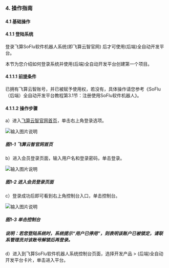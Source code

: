 ### 4. 操作指南

#### 4.1 基础操作

#### 4.1.1 登陆系统

登录飞算SoFlu软件机器人系统(即飞算云智官网) 后才可使用(后端)全自动开发平台。

本节为您介绍如何登录系统并使用(后端)全自动开发平台创建第一个项目。

#### 4.1.1.1 前提条件

已拥有飞算云智账号，并已被赋予使用权，若没有，具体操作请您参考《SoFlu（后端）全自动开发平台教程第3.1节：注册使用SoFlu软件机器人》。

#### 4.1.1.2 操作步骤

a）进入[飞算云智官网首页](https://www.feisuanyz.com/)，单击右上角登录选项。

![输入图片说明](../../../../images/SoFlu%EF%BC%88%E5%90%8E%E7%AB%AF%EF%BC%89%E5%BC%80%E5%8F%91%E5%B9%B3%E5%8F%B0/1.%20%E6%9C%80%E6%96%B0%E7%89%88%E6%9C%AC%20-%20%E6%9B%B4%E6%96%B0%E6%97%A5%E6%9C%9F%20-%202022.10.08/4.%20%E6%93%8D%E4%BD%9C%E6%8C%87%E5%8D%97/1.%20%E5%9F%BA%E7%A1%80%E6%93%8D%E4%BD%9C/image.png)

##### 图1-1 飞算云智官网首页

b）进入会员登录页面，输入用户名和登录密码，单击登录。

![输入图片说明](../../../../images/SoFlu%EF%BC%88%E5%90%8E%E7%AB%AF%EF%BC%89%E5%BC%80%E5%8F%91%E5%B9%B3%E5%8F%B0/1.%20%E6%9C%80%E6%96%B0%E7%89%88%E6%9C%AC%20-%20%E6%9B%B4%E6%96%B0%E6%97%A5%E6%9C%9F%20-%202022.10.08/4.%20%E6%93%8D%E4%BD%9C%E6%8C%87%E5%8D%97/1.%20%E5%9F%BA%E7%A1%80%E6%93%8D%E4%BD%9C/1-2.png)

##### 图1-2 进入会员登录页面

c）登录成功后即可看到右上角控制台入口，单击控制台。

![输入图片说明](../../../../images/SoFlu%EF%BC%88%E5%90%8E%E7%AB%AF%EF%BC%89%E5%BC%80%E5%8F%91%E5%B9%B3%E5%8F%B0/1.%20%E6%9C%80%E6%96%B0%E7%89%88%E6%9C%AC%20-%20%E6%9B%B4%E6%96%B0%E6%97%A5%E6%9C%9F%20-%202022.10.08/4.%20%E6%93%8D%E4%BD%9C%E6%8C%87%E5%8D%97/1.%20%E5%9F%BA%E7%A1%80%E6%93%8D%E4%BD%9C/1-3.png)

##### 图1-3 单击控制台

##### 说明：若您登陆系统时，系统提示“用户已停用”，则表明该账户已被锁定，请联系管理员对该账号解锁后再登录。

d）进入到飞算SoFlu软件机器人系统控制台页面，选择开发产品 > (后端)全自动开发平台卡片，单击进入平台。
